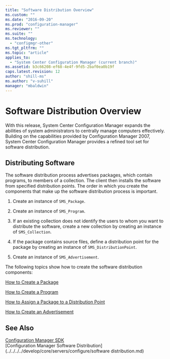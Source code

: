 ```yaml
---
title: "Software Distribution Overview"
ms.custom: ""
ms.date: "2016-09-20"
ms.prod: "configuration-manager"
ms.reviewer: ""
ms.suite: ""
ms.technology: 
  - "configmgr-other"
ms.tgt_pltfrm: ""
ms.topic: "article"
applies_to: 
  - "System Center Configuration Manager (current branch)"
ms.assetid: b3c66208-ef68-4e4f-9fd5-2baf0ea0b19f
caps.latest.revision: 12
author: "shill-ms"
ms.author: "v-suhill"
manager: "mbaldwin"
---
```

# Software Distribution Overview
With this release, System Center Configuration Manager expands the abilities of system administrators to centrally manage computers effectively. Building on the capabilities provided by Configuration Manager 2007, System Center Configuration Manager provides a refined tool set for software distribution.  
  
## Distributing Software  
 The software distribution process advertises packages, which contain programs, to members of a collection. The client then installs the software from specified distribution points. The order in which you create the components that make up the software distribution process is important.  
  
1.  Create an instance of `SMS_Package`.  
  
2.  Create an instance of `SMS_Program`.  
  
3.  If an existing collection does not identify the users to whom you want to distribute the software, create a new collection by creating an instance of `SMS_Collection`.  
  
4.  If the package contains source files, define a distribution point for the package by creating an instance of `SMS_DistributionPoint`.  
  
5.  Create an instance of `SMS_Advertisement`.  
  
 The following topics show how to create the software distribution components:  
  
 [How to Create a Package](../../../../develop/core/servers/configure/how-to-create-a-package.md)  
  
 [How to Create a Program](../../../../develop/core/servers/configure/how-to-create-a-program.md)  
  
 [How to Assign a Package to a Distribution Point](../../../../develop/core/servers/configure/how-to-assign-a-package-to-a-distribution-point.md)  
  
 [How to Create an Advertisement](../../../../develop/core/servers/configure/how-to-create-an-advertisement.md)  
  
## See Also  
 [Configuration Manager SDK](../../../../develop/core/misc/system-center-configuration-manager-sdk.md)   
 [Configuration Manager Software Distribution](../../../../develop/core/servers/configure/software distribution.md)